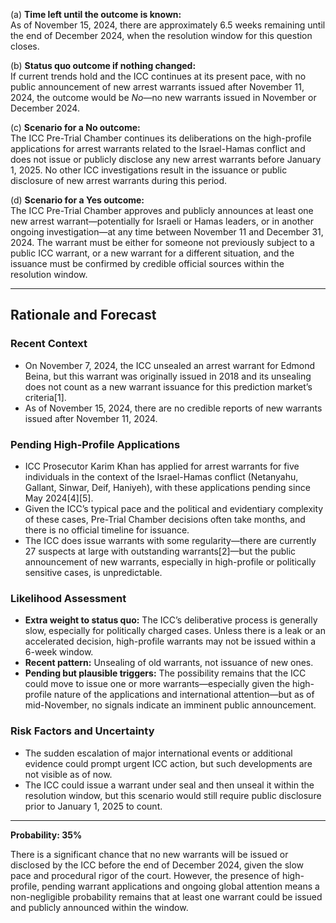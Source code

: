 (a) **Time left until the outcome is known:**  
As of November 15, 2024, there are approximately 6.5 weeks remaining until the end of December 2024, when the resolution window for this question closes.

(b) **Status quo outcome if nothing changed:**  
If current trends hold and the ICC continues at its present pace, with no public announcement of new arrest warrants issued after November 11, 2024, the outcome would be *No*—no new warrants issued in November or December 2024.

(c) **Scenario for a No outcome:**  
The ICC Pre-Trial Chamber continues its deliberations on the high-profile applications for arrest warrants related to the Israel-Hamas conflict and does not issue or publicly disclose any new arrest warrants before January 1, 2025. No other ICC investigations result in the issuance or public disclosure of new arrest warrants during this period.

(d) **Scenario for a Yes outcome:**  
The ICC Pre-Trial Chamber approves and publicly announces at least one new arrest warrant—potentially for Israeli or Hamas leaders, or in another ongoing investigation—at any time between November 11 and December 31, 2024. The warrant must be either for someone not previously subject to a public ICC warrant, or a new warrant for a different situation, and the issuance must be confirmed by credible official sources within the resolution window.

---

## Rationale and Forecast

### Recent Context

- On November 7, 2024, the ICC unsealed an arrest warrant for Edmond Beina, but this warrant was originally issued in 2018 and its unsealing does not count as a new warrant issuance for this prediction market’s criteria[1].
- As of November 15, 2024, there are no credible reports of new warrants issued after November 11, 2024.

### Pending High-Profile Applications

- ICC Prosecutor Karim Khan has applied for arrest warrants for five individuals in the context of the Israel-Hamas conflict (Netanyahu, Gallant, Sinwar, Deif, Haniyeh), with these applications pending since May 2024[4][5].
- Given the ICC’s typical pace and the political and evidentiary complexity of these cases, Pre-Trial Chamber decisions often take months, and there is no official timeline for issuance.
- The ICC does issue warrants with some regularity—there are currently 27 suspects at large with outstanding warrants[2]—but the public announcement of new warrants, especially in high-profile or politically sensitive cases, is unpredictable.

### Likelihood Assessment

- **Extra weight to status quo:** The ICC’s deliberative process is generally slow, especially for politically charged cases. Unless there is a leak or an accelerated decision, high-profile warrants may not be issued within a 6-week window.
- **Recent pattern:** Unsealing of old warrants, not issuance of new ones.
- **Pending but plausible triggers:** The possibility remains that the ICC could move to issue one or more warrants—especially given the high-profile nature of the applications and international attention—but as of mid-November, no signals indicate an imminent public announcement.

### Risk Factors and Uncertainty

- The sudden escalation of major international events or additional evidence could prompt urgent ICC action, but such developments are not visible as of now.
- The ICC could issue a warrant under seal and then unseal it within the resolution window, but this scenario would still require public disclosure prior to January 1, 2025 to count.

---

**Probability: 35%**

There is a significant chance that no new warrants will be issued or disclosed by the ICC before the end of December 2024, given the slow pace and procedural rigor of the court. However, the presence of high-profile, pending warrant applications and ongoing global attention means a non-negligible probability remains that at least one warrant could be issued and publicly announced within the window.